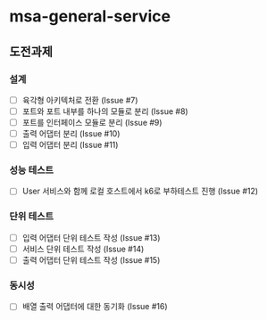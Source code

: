 # msa-general-service
## 도전과제 
### 설계
- [ ] 육각형 아키텍처로 전환 (Issue #7)
- [ ] 포트와 포트 내부를 하나의 모듈로 분리 (Issue #8)
- [ ] 포트를 인터페이스 모듈로 분리 (Issue #9)
- [ ] 출력 어댑터 분리 (Issue #10)
- [ ] 입력 어댑터 분리 (Issue #11)

### 성능 테스트
- [ ] User 서비스와 함께 로컬 호스트에서 k6로 부하테스트 진행 (Issue #12)

### 단위 테스트
- [ ] 입력 어댑터 단위 테스트 작성 (Issue #13)
- [ ] 서비스 단위 테스트 작성 (Issue #14)
- [ ] 출력 어댑터 단위 테스트 작성 (Issue #15)

### 동시성 
- [ ] 배열 출력 어댑터에 대한 동기화 (Issue #16)
